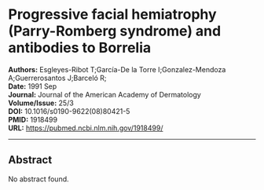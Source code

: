 # Progressive facial hemiatrophy (Parry-Romberg syndrome) and antibodies to Borrelia

**Authors:** Esgleyes-Ribot T;García-De la Torre I;Gonzalez-Mendoza A;Guerrerosantos J;Barceló R;  
**Date:** 1991 Sep  
**Journal:** Journal of the American Academy of Dermatology  
**Volume/Issue:** 25/3  
**DOI:** 10.1016/s0190-9622(08)80421-5  
**PMID:** 1918499  
**URL:** https://pubmed.ncbi.nlm.nih.gov/1918499/

---

## Abstract

No abstract found.
